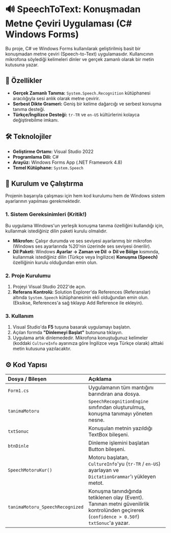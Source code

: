 # 🔊 SpeechToText: Konuşmadan Metne Çeviri Uygulaması (C# Windows Forms)

Bu proje, C# ve Windows Forms kullanılarak geliştirilmiş basit bir konuşmadan metne çeviri (Speech-to-Text) uygulamasıdır. Kullanıcının mikrofona söylediği kelimeleri dinler ve gerçek zamanlı olarak bir metin kutusuna yazar.

## 🌟 Özellikler

* **Gerçek Zamanlı Tanıma:** `System.Speech.Recognition` kütüphanesi aracılığıyla sesi anlık olarak metne çevirir.
* **Serbest Dikte Grameri:** Geniş bir kelime dağarcığı ve serbest konuşma tanıma desteği.
* **Türkçe/İngilizce Desteği:** `tr-TR` ve `en-US` kültürlerini kolayca değiştirebilme imkanı.

## 🛠️ Teknolojiler

* **Geliştirme Ortamı:** Visual Studio 2022
* **Programlama Dili:** C#
* **Arayüz:** Windows Forms App (.NET Framework 4.8)
* **Temel Kütüphane:** `System.Speech`

## 🚀 Kurulum ve Çalıştırma

Projenin başarıyla çalışması için hem kod kurulumu hem de Windows sistem ayarlarının yapılması gerekmektedir.

### 1. Sistem Gereksinimleri (Kritik!)

Bu uygulama Windows'un yerleşik konuşma tanıma özelliğini kullandığı için, kullanmak istediğiniz dilin paketi kurulu olmalıdır.

* **Mikrofon:** Çalışır durumda ve ses seviyesi ayarlanmış bir mikrofon (Windows ses ayarlarında %20'nin üzerinde ses seviyesi önerilir).
* **Dil Paketi:** Windows **Ayarlar → Zaman ve Dil → Dil ve Bölge** kısmında, kullanmak istediğiniz dilin (Türkçe veya İngilizce) **Konuşma (Speech)** özelliğinin kurulu olduğundan emin olun.

### 2. Proje Kurulumu

1. Projeyi Visual Studio 2022'de açın.
2. **Referans Kontrolü:** Solution Explorer'da References (Referanslar) altında `System.Speech` kütüphanesinin ekli olduğundan emin olun. (Eksikse, References'a sağ tıklayıp Add Reference ile ekleyin).

### 3. Kullanım

1. Visual Studio'da **F5** tuşuna basarak uygulamayı başlatın.
2. Açılan formda **"Dinlemeyi Başlat"** butonuna tıklayın.
3. Uygulama artık dinlemededir. Mikrofona konuştuğunuz kelimeler (koddaki `CultureInfo` ayarınıza göre İngilizce veya Türkçe olarak) alttaki metin kutusuna yazılacaktır.

## ⚙️ Kod Yapısı

| Dosya / Bileşen | Açıklama |
| :--- | :--- |
| `Form1.cs` | Uygulamanın tüm mantığını barındıran ana dosya. |
| `tanimaMotoru` | `SpeechRecognitionEngine` sınıfından oluşturulmuş, konuşma tanımayı yöneten nesne. |
| `txtSonuc` | Konuşulan metnin yazıldığı TextBox bileşeni. |
| `btnDinle` | Dinleme işlemini başlatan Button bileşeni. |
| `SpeechMotoruKur()` | Motoru başlatan, `CultureInfo`'yu (`tr-TR` / `en-US`) ayarlayan ve `DictationGrammar`'ı yükleyen metot. |
| `tanimaMotoru_SpeechRecognized` | Konuşma tanındığında tetiklenen olay (Event). Tanınan metni güvenilirlik kontrolünden geçirerek (`confidence > 0.50f`) `txtSonuc`'a yazar. |